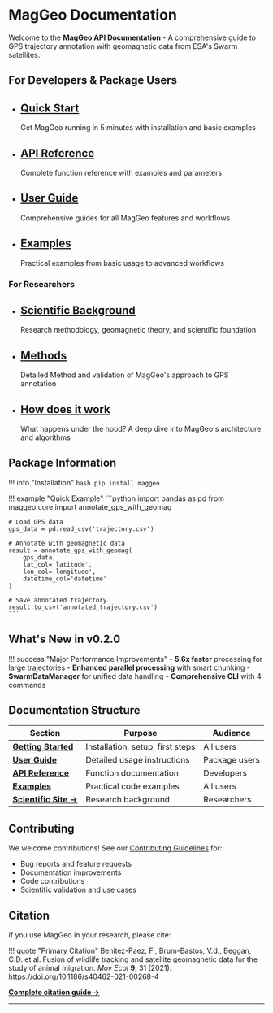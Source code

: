 # MagGeo Documentation

Welcome to the **MagGeo API Documentation** - A comprehensive guide to GPS trajectory annotation with geomagnetic data from ESA's Swarm satellites.

## **For Developers & Package Users**


- **[Quick Start](getting-started/quickstart/)**
    ---
    Get MagGeo running in 5 minutes with installation and basic examples

- **[API Reference](api/)**
    ---
    Complete function reference with examples and parameters

- **[User Guide](user-guide/)**
    ---
    Comprehensive guides for all MagGeo features and workflows

- **[Examples](examples/)**
    ---
    Practical examples from basic usage to advanced workflows


### **For Researchers**  

- **[Scientific Background](https://maggeo.github.io/MagGeo/science-behind/intro/)**
    ---
    Research methodology, geomagnetic theory, and scientific foundation

- **[Methods](https://maggeo.github.io/MagGeo/science-behind/intro/)**
    ---
    Detailed Method and validation of MagGeo's approach to GPS annotation

- **[How does it work](https://maggeo.github.io/MagGeo/science-behind/how_does_it_works/)**
    ---
    What happens under the hood? A deep dive into MagGeo's architecture and algorithms

<!-- - **[Case Studies](https://maggeo.github.io/case-studies/)**
    ---
    Use cases of MagGeo in wildlife tracking and migration studies
 -->
## **Package Information**

!!! info "Installation"
    ```bash
    pip install maggeo
    ```

!!! example "Quick Example"
    ```python
    import pandas as pd
    from maggeo.core import annotate_gps_with_geomag
    
    # Load GPS data
    gps_data = pd.read_csv('trajectory.csv')
    
    # Annotate with geomagnetic data
    result = annotate_gps_with_geomag(
        gps_data,
        lat_col='latitude',
        lon_col='longitude',
        datetime_col='datetime'
    )
    
    # Save annotated trajectory
    result.to_csv('annotated_trajectory.csv')
    ```

## **What's New in v0.2.0**

!!! success "Major Performance Improvements"
    - **5.6x faster** processing for large trajectories
    - **Enhanced parallel processing** with smart chunking
    - **SwarmDataManager** for unified data handling
    - **Comprehensive CLI** with 4 commands

## **Documentation Structure**

| Section | Purpose | Audience |
|---------|---------|----------|
| **[Getting Started](getting-started/)** | Installation, setup, first steps | All users |
| **[User Guide](user-guide/)** | Detailed usage instructions | Package users |
| **[API Reference](api/)** | Function documentation | Developers |
| **[Examples](examples/)** | Practical code examples | All users |
| **[Scientific Site →](https://maggeo.github.io/MagGeo/)** | Research background | Researchers |

## **Contributing**

We welcome contributions! See our [Contributing Guidelines](https://maggeo.github.io/contributing/) for:

- Bug reports and feature requests
- Documentation improvements  
- Code contributions
- Scientific validation and use cases

##  **Citation**

If you use MagGeo in your research, please cite:

!!! quote "Primary Citation"
    Benitez-Paez, F., Brum-Bastos, V.d., Beggan, C.D. et al. Fusion of wildlife tracking and satellite geomagnetic data for the study of animal migration. *Mov Ecol* **9**, 31 (2021). https://doi.org/10.1186/s40462-021-00268-4

[**Complete citation guide →**](./about/citation/)

---